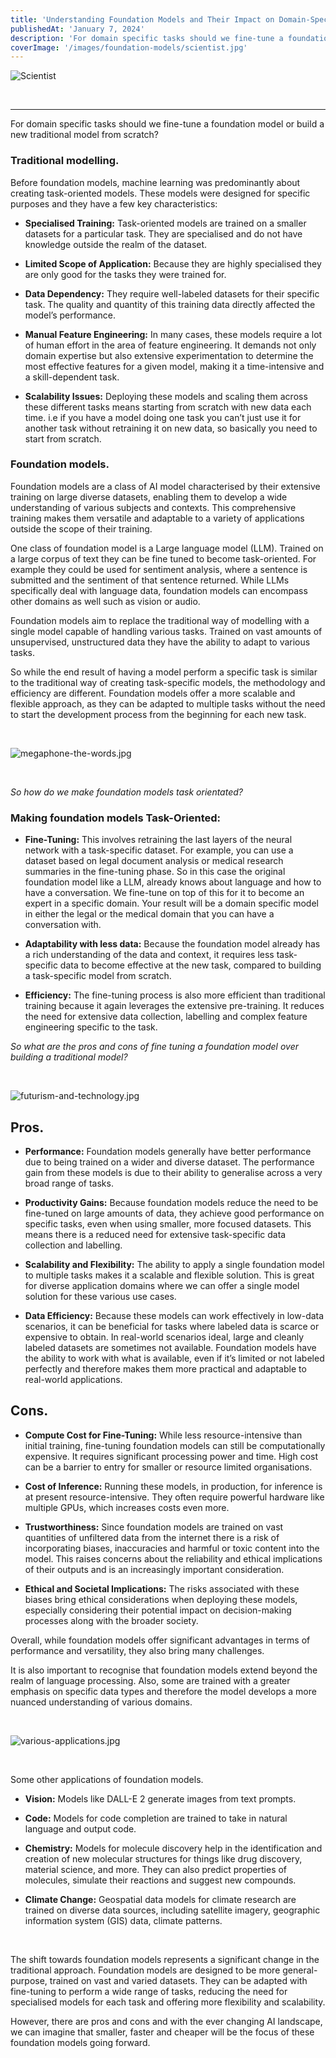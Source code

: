 ```yaml
---
title: 'Understanding Foundation Models and Their Impact on Domain-Specific Tasks'
publishedAt: 'January 7, 2024'
description: 'For domain specific tasks should we fine-tune a foundation model or build a new traditional model from scratch?'
coverImage: '/images/foundation-models/scientist.jpg'
---
```


![Scientist](/images/foundation-models/scientist.jpg)

&nbsp;

---

For domain specific tasks should we fine-tune a foundation model or build a new traditional model from scratch?

### Traditional modelling.

Before foundation models, machine learning was predominantly about creating task-oriented models. These models were designed for specific purposes and they have a few key characteristics:

- **Specialised Training:** Task-oriented models are trained on a smaller datasets for a particular task. They are specialised and do not have knowledge outside the realm of the dataset.

- **Limited Scope of Application:** Because they are highly specialised they are only good for the tasks they were trained for.

- **Data Dependency:** They require well-labeled datasets for their specific task. The quality and quantity of this training data directly affected the model’s performance.

- **Manual Feature Engineering:** In many cases, these models require a lot of human effort in the area of feature engineering. It demands not only domain expertise but also extensive experimentation to determine the most effective features for a given model, making it a time-intensive and a skill-dependent task.

- **Scalability Issues:** Deploying these models and scaling them across these different tasks means starting from scratch with new data each time. i.e if you have a model doing one task you can’t just use it for another task without retraining it on new data, so basically you need to start from scratch.

### Foundation models.

Foundation models are a class of AI model characterised by their extensive training on large diverse datasets, enabling them to develop a wide understanding of various subjects and contexts. This comprehensive training makes them versatile and adaptable to a variety of applications outside the scope of their training.

One class of foundation model is a Large language model (LLM). Trained on a large corpus of text they can be fine tuned to become task-oriented. For example they could be used for sentiment analysis, where a sentence is submitted and the sentiment of that sentence returned. While LLMs specifically deal with language data, foundation models can encompass other domains as well such as vision or audio.

Foundation models aim to replace the traditional way of modelling with a single model capable of handling various tasks. Trained on vast amounts of unsupervised, unstructured data they have the ability to adapt to various tasks.

So while the end result of having a model perform a specific task is similar to the traditional way of creating task-specific models, the methodology and efficiency are different. Foundation models offer a more scalable and flexible approach, as they can be adapted to multiple tasks without the need to start the development process from the beginning for each new task.

&nbsp;

![megaphone-the-words.jpg](/images/foundation-models/megaphone-the-words.jpg)

&nbsp;

_So how do we make foundation models task orientated?_

### Making foundation models Task-Oriented:

- **Fine-Tuning:** This involves retraining the last layers of the neural network with a task-specific dataset. For example, you can use a dataset based on legal document analysis or medical research summaries in the fine-tuning phase. So in this case the original foundation model like a LLM, already knows about language and how to have a conversation. We fine-tune on top of this for it to become an expert in a specific domain. Your result will be a domain specific model in either the legal or the medical domain that you can have a conversation with.

- **Adaptability with less data:** Because the foundation model already has a rich understanding of the data and context, it requires less task-specific data to become effective at the new task, compared to building a task-specific model from scratch.

- **Efficiency:** The fine-tuning process is also more efficient than traditional training because it again leverages the extensive pre-training. It reduces the need for extensive data collection, labelling and complex feature engineering specific to the task.

_So what are the pros and cons of fine tuning a foundation model over building a traditional model?_

&nbsp;

![futurism-and-technology.jpg](/images/foundation-models/futurism-and-technology.jpg)

## Pros.

- **Performance:** Foundation models generally have better performance due to being trained on a wider and diverse dataset. The performance gain from these models is due to their ability to generalise across a very broad range of tasks.

- **Productivity Gains:** Because foundation models reduce the need to be fine-tuned on large amounts of data, they achieve good performance on specific tasks, even when using smaller, more focused datasets. This means there is a reduced need for extensive task-specific data collection and labelling.

- **Scalability and Flexibility:** The ability to apply a single foundation model to multiple tasks makes it a scalable and flexible solution. This is great for diverse application domains where we can offer a single model solution for these various use cases.

- **Data Efficiency:** Because these models can work effectively in low-data scenarios, it can be beneficial for tasks where labeled data is scarce or expensive to obtain. In real-world scenarios ideal, large and cleanly labeled datasets are sometimes not available. Foundation models have the ability to work with what is available, even if it’s limited or not labeled perfectly and therefore makes them more practical and adaptable to real-world applications.

## Cons.

- **Compute Cost for Fine-Tuning:** While less resource-intensive than initial training, fine-tuning foundation models can still be computationally expensive. It requires significant processing power and time. High cost can be a barrier to entry for smaller or resource limited organisations.

- **Cost of Inference:** Running these models, in production, for inference is at present resource-intensive. They often require powerful hardware like multiple GPUs, which increases costs even more.

- **Trustworthiness:** Since foundation models are trained on vast quantities of unfiltered data from the internet there is a risk of incorporating biases, inaccuracies and harmful or toxic content into the model. This raises concerns about the reliability and ethical implications of their outputs and is an increasingly important consideration.

- **Ethical and Societal Implications:** The risks associated with these biases bring ethical considerations when deploying these models, especially considering their potential impact on decision-making processes along with the broader society.

Overall, while foundation models offer significant advantages in terms of performance and versatility, they also bring many challenges.

It is also important to recognise that foundation models extend beyond the realm of language processing. Also, some are trained with a greater emphasis on specific data types and therefore the model develops a more nuanced understanding of various domains.

&nbsp;

![various-applications.jpg](/images/foundation-models/various-applications.jpg)

&nbsp;

Some other applications of foundation models.

- **Vision:** Models like DALL-E 2 generate images from text prompts.

- **Code:** Models for code completion are trained to take in natural language and output code.

- **Chemistry:** Models for molecule discovery help in the identification and creation of new molecular structures for things like drug discovery, material science, and more. They can also predict properties of molecules, simulate their reactions and suggest new compounds.

- **Climate Change:** Geospatial data models for climate research are trained on diverse data sources, including satellite imagery, geographic information system (GIS) data, climate patterns.

&nbsp;

The shift towards foundation models represents a significant change in the traditional approach. Foundation models are designed to be more general-purpose, trained on vast and varied datasets. They can be adapted with fine-tuning to perform a wide range of tasks, reducing the need for specialised models for each task and offering more flexibility and scalability.

However, there are pros and cons and with the ever changing AI landscape, we can imagine that smaller, faster and cheaper will be the focus of these foundation models going forward.
